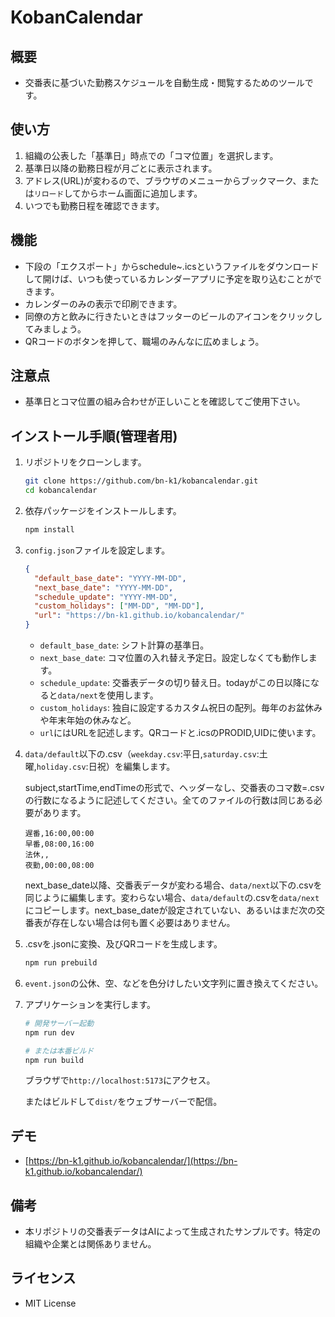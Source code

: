 # KobanCalendar

## 概要

- 交番表に基づいた勤務スケジュールを自動生成・閲覧するためのツールです。

## 使い方

1. 組織の公表した「基準日」時点での「コマ位置」を選択します。
2. 基準日以降の勤務日程が月ごとに表示されます。
3. アドレス(URL)が変わるので、ブラウザのメニューからブックマーク、または`リロード`してからホーム画面に追加します。
4. いつでも勤務日程を確認できます。

## 機能

- 下段の「エクスポート」からschedule~.icsというファイルをダウンロードして開けば、いつも使っているカレンダーアプリに予定を取り込むことができます。
- カレンダーのみの表示で印刷できます。
- 同僚の方と飲みに行きたいときはフッターのビールのアイコンをクリックしてみましょう。
- QRコードのボタンを押して、職場のみんなに広めましょう。

## 注意点

- 基準日とコマ位置の組み合わせが正しいことを確認してご使用下さい。

## インストール手順(管理者用)

1. リポジトリをクローンします。

   ```bash
   git clone https://github.com/bn-k1/kobancalendar.git
   cd kobancalendar
   ```

2. 依存パッケージをインストールします。

   ```bash
   npm install
   ```

3. `config.json`ファイルを設定します。

   ```json
   {
     "default_base_date": "YYYY-MM-DD",
     "next_base_date": "YYYY-MM-DD",
     "schedule_update": "YYYY-MM-DD",
     "custom_holidays": ["MM-DD", "MM-DD"],
     "url": "https://bn-k1.github.io/kobancalendar/"
   }
   ```

   - `default_base_date`: シフト計算の基準日。
   - `next_base_date`: コマ位置の入れ替え予定日。設定しなくても動作します。
   - `schedule_update`: 交番表データの切り替え日。todayがこの日以降になると`data/next`を使用します。
   - `custom_holidays`: 独自に設定するカスタム祝日の配列。毎年のお盆休みや年末年始の休みなど。
   - `url`にはURLを記述します。QRコードと.icsのPRODID,UIDに使います。

4. `data/default`以下の.csv（`weekday.csv`:平日,`saturday.csv`:土曜,`holiday.csv`:日祝）を編集します。

   subject,startTime,endTimeの形式で、ヘッダーなし、交番表のコマ数=.csvの行数になるように記述してください。全てのファイルの行数は同じある必要があります。

   ```csv
   遅番,16:00,00:00
   早番,08:00,16:00
   法休,,
   夜勤,00:00,08:00
   ```

   next_base_date以降、交番表データが変わる場合、`data/next`以下の.csvを同じように編集します。変わらない場合、`data/default`の.csvを`data/next`にコピーします。next_base_dateが設定されていない、あるいはまだ次の交番表が存在しない場合は何も置く必要はありません。

5. .csvを.jsonに変換、及びQRコードを生成します。

   ```bash
   npm run prebuild
   ```

6. `event.json`の公休、空、などを色分けしたい文字列に置き換えてください。

7. アプリケーションを実行します。

   ```bash
   # 開発サーバー起動
   npm run dev

   # または本番ビルド
   npm run build
   ```

   ブラウザで`http://localhost:5173`にアクセス。

   またはビルドして`dist/`をウェブサーバーで配信。

## デモ

- [https://bn-k1.github.io/kobancalendar/](https://bn-k1.github.io/kobancalendar/)

## 備考

- 本リポジトリの交番表データはAIによって生成されたサンプルです。特定の組織や企業とは関係ありません。

## ライセンス

- MIT License
